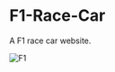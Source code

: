 # F1-Race-Car
A F1 race car website.

![F1](https://github.com/Sharvil9/F1-Race-Car/assets/92010337/22167dfd-ae98-44da-aaee-a48edac6ffb7)
